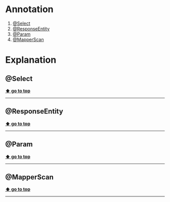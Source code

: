 # Annotation

 1. [@Select](#Select)
 1. [@ResponseEntity](#ResponseEntity)
 1. [@Param](#Param)
 1. [@MapperScan](#MapperScan)

# Explanation

## @Select

**[⬆ go to top](#Annotation)**

----
## @ResponseEntity

**[⬆ go to top](#Annotation)**

----
## @Param

**[⬆ go to top](#Annotation)**

----
## @MapperScan

**[⬆ go to top](#Annotation)**

----
